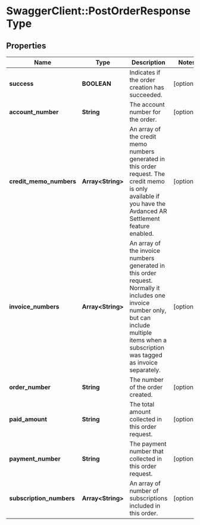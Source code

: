 # SwaggerClient::PostOrderResponseType

## Properties
Name | Type | Description | Notes
------------ | ------------- | ------------- | -------------
**success** | **BOOLEAN** | Indicates if the order creation has succeeded. | [optional] 
**account_number** | **String** | The account number for the order. | [optional] 
**credit_memo_numbers** | **Array&lt;String&gt;** | An array of the credit memo numbers generated in this order request. The credit memo is only available if you have the Avdanced AR Settlement feature enabled. | [optional] 
**invoice_numbers** | **Array&lt;String&gt;** | An array of the invoice numbers generated in this order request. Normally it includes one invoice number only, but can include multiple items when a subscription was tagged as invoice separately. | [optional] 
**order_number** | **String** | The number of the order created. | [optional] 
**paid_amount** | **String** | The total amount collected in this order request. | [optional] 
**payment_number** | **String** | The payment number that collected in this order request. | [optional] 
**subscription_numbers** | **Array&lt;String&gt;** | An array of number of subscriptions included in this order. | [optional] 


